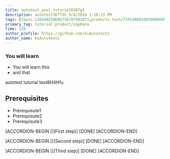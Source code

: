 ```yaml
---
title: autotest_pool_tutorial6507g5
description: autotest3Df75h_9/4/2019 1:28:23 PM
tags: [topic:139269250608756787992873,products:tech/73554900100700000996,tutorial:experience/advanced]
primary_tag: tutorial:product/sapHana
time: 128
author_profile: https://github.com/ksAutotests
author_name: ksAutotests
---
```

### You will learn
- You will learn this
- and that

autotest tutorial text8H4Hfu

## Prerequisites
- Prerequisute1
- Prerequisute2
- Prerequisute3

[ACCORDION-BEGIN [](First step)]
[DONE]
[ACCORDION-END]

[ACCORDION-BEGIN [](Second step)]
[DONE]
[ACCORDION-END]

[ACCORDION-BEGIN [](Third step)]
[DONE]
[ACCORDION-END]

